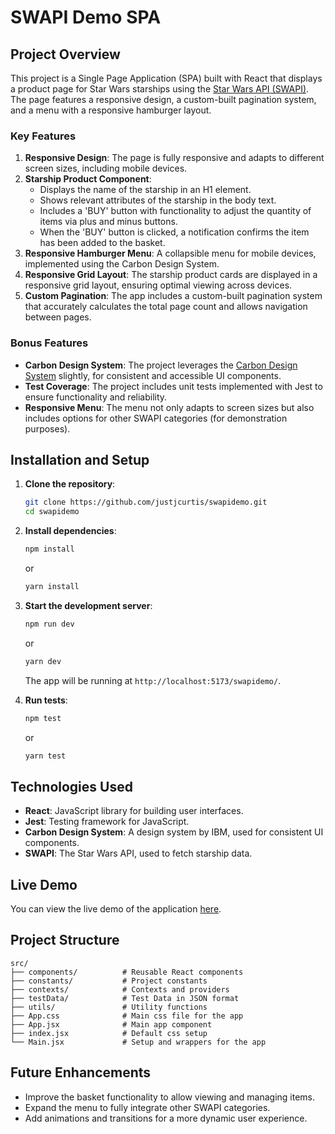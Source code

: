 # SWAPI Demo SPA

## Project Overview

This project is a Single Page Application (SPA) built with React that displays a product page for Star Wars starships using the [Star Wars API (SWAPI)](https://swapi.dev/documentation). The page features a responsive design, a custom-built pagination system, and a menu with a responsive hamburger layout.

### Key Features

1. **Responsive Design**: The page is fully responsive and adapts to different screen sizes, including mobile devices.
2. **Starship Product Component**: 
   - Displays the name of the starship in an H1 element.
   - Shows relevant attributes of the starship in the body text.
   - Includes a 'BUY' button with functionality to adjust the quantity of items via plus and minus buttons.
   - When the 'BUY' button is clicked, a notification confirms the item has been added to the basket.
3. **Responsive Hamburger Menu**: A collapsible menu for mobile devices, implemented using the Carbon Design System.
4. **Responsive Grid Layout**: The starship product cards are displayed in a responsive grid layout, ensuring optimal viewing across devices.
5. **Custom Pagination**: The app includes a custom-built pagination system that accurately calculates the total page count and allows navigation between pages.

### Bonus Features

- **Carbon Design System**: The project leverages the [Carbon Design System](https://carbondesignsystem.com/) slightly, for consistent and accessible UI components.
- **Test Coverage**: The project includes unit tests implemented with Jest to ensure functionality and reliability.
- **Responsive Menu**: The menu not only adapts to screen sizes but also includes options for other SWAPI categories (for demonstration purposes).

## Installation and Setup

1. **Clone the repository**:
   ```bash
   git clone https://github.com/justjcurtis/swapidemo.git
   cd swapidemo
   ```

2. **Install dependencies**:
   ```bash
   npm install
   ```
   or
   ```bash
   yarn install
   ```

3. **Start the development server**:
   ```bash
   npm run dev 
   ```
   or
   ```bash
   yarn dev
   ```
   The app will be running at `http://localhost:5173/swapidemo/`.

4. **Run tests**:
   ```bash
   npm test
   ```
   or
   ```bash
   yarn test 
   ```

## Technologies Used

- **React**: JavaScript library for building user interfaces.
- **Jest**: Testing framework for JavaScript.
- **Carbon Design System**: A design system by IBM, used for consistent UI components.
- **SWAPI**: The Star Wars API, used to fetch starship data.

## Live Demo

You can view the live demo of the application [here](https://justjcurtis.dev/swapidemo/). 

## Project Structure

```
src/
├── components/          # Reusable React components
├── constants/           # Project constants 
├── contexts/            # Contexts and providers
├── testData/            # Test Data in JSON format
├── utils/               # Utility functions
├── App.css              # Main css file for the app
├── App.jsx              # Main app component
├── index.jsx            # Default css setup
└── Main.jsx             # Setup and wrappers for the app
```

## Future Enhancements

- Improve the basket functionality to allow viewing and managing items.
- Expand the menu to fully integrate other SWAPI categories.
- Add animations and transitions for a more dynamic user experience.

